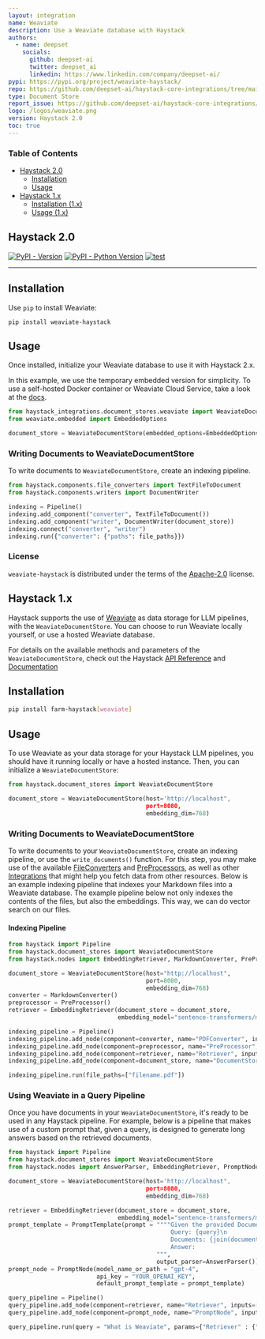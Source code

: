 ```yaml
---
layout: integration
name: Weaviate
description: Use a Weaviate database with Haystack
authors:
  - name: deepset
    socials:
      github: deepset-ai
      twitter: deepset_ai
      linkedin: https://www.linkedin.com/company/deepset-ai/
pypi: https://pypi.org/project/weaviate-haystack/
repo: https://github.com/deepset-ai/haystack-core-integrations/tree/main/integrations/weaviate
type: Document Store
report_issue: https://github.com/deepset-ai/haystack-core-integrations/issues
logo: /logos/weaviate.png
version: Haystack 2.0
toc: true
---
```


### Table of Contents

- [Haystack 2.0](#haystack-20)
  - [Installation](#installation)
  - [Usage](#usage)
- [Haystack 1.x](#haystack-1x)
  - [Installation (1.x)](#installation-1x)
  - [Usage (1.x)](#usage-1x)

## Haystack 2.0

[![PyPI - Version](https://img.shields.io/pypi/v/weaviate-haystack.svg)](https://pypi.org/project/weaviate-haystack)
[![PyPI - Python Version](https://img.shields.io/pypi/pyversions/weaviate-haystack.svg)](https://pypi.org/project/weaviate-haystack)
[![test](https://github.com/deepset-ai/haystack-core-integrations/actions/workflows/weaviate.yml/badge.svg)](https://github.com/deepset-ai/haystack-core-integrations/actions/workflows/weaviate.yml)

---

## Installation

Use `pip` to install Weaviate:

```console
pip install weaviate-haystack
```

## Usage

Once installed, initialize your Weaviate database to use it with Haystack 2.x.

In this example, we use the temporary embedded version for simplicity.
To use a self-hosted Docker container or Weaviate Cloud Service, take a look at the [docs](https://docs.haystack.deepset.ai/docs/weaviatedocumentstore).

```python
from haystack_integrations.document_stores.weaviate import WeaviateDocumentStore
from weaviate.embedded import EmbeddedOptions

document_store = WeaviateDocumentStore(embedded_options=EmbeddedOptions())
```

### Writing Documents to WeaviateDocumentStore

To write documents to `WeaviateDocumentStore`, create an indexing pipeline.

```python
from haystack.components.file_converters import TextFileToDocument
from haystack.components.writers import DocumentWriter

indexing = Pipeline()
indexing.add_component("converter", TextFileToDocument())
indexing.add_component("writer", DocumentWriter(document_store))
indexing.connect("converter", "writer")
indexing.run({"converter": {"paths": file_paths}})
```

### License

`weaviate-haystack` is distributed under the terms of the [Apache-2.0](https://spdx.org/licenses/Apache-2.0.html) license.

## Haystack 1.x

Haystack supports the use of [Weaviate](https://weaviate.io/) as data storage for LLM pipelines, with the `WeaviateDocumentStore`. You can choose to run Weaviate locally yourself, or use a hosted Weaviate database.

For details on the available methods and parameters of the `WeaviateDocumentStore`, check out the Haystack [API Reference](https://docs.haystack.deepset.ai/v1.25/reference/document-store-api#weaviatedocumentstore) and [Documentation](https://docs.haystack.deepset.ai/v1.25/docs/document_store#initialization)

## Installation

```bash
pip install farm-haystack[weaviate]
```

## Usage

To use Weaviate as your data storage for your Haystack LLM pipelines, you should have it running locally or have a hosted instance. Then, you can initialize a `WeaviateDocumentStore`:

```python
from haystack.document_stores import WeaviateDocumentStore

document_store = WeaviateDocumentStore(host='http://localhost",
                                       port=8080,
                                       embedding_dim=768)
```

### Writing Documents to WeaviateDocumentStore

To write documents to your `WeaviateDocumentStore`, create an indexing pipeline, or use the `write_documents()` function.
For this step, you may make use of the available [FileConverters](https://docs.haystack.deepset.ai/v1.25/docs/file_converters) and [PreProcessors](https://docs.haystack.deepset.ai/v1.25/docs/preprocessor), as well as other [Integrations](/integrations) that might help you fetch data from other resources. Below is an example indexing pipeline that indexes your Markdown files into a Weaviate database. The example pipeline below not only indexes the contents of the files, but also the embeddings. This way, we can do vector search on our files.

#### Indexing Pipeline

```python
from haystack import Pipeline
from haystack.document_stores import WeaviateDocumentStore
from haystack.nodes import EmbeddingRetriever, MarkdownConverter, PreProcessor

document_store = WeaviateDocumentStore(host="http://localhost",
                                       port=8080,
                                       embedding_dim=768)
converter = MarkdownConverter()
preprocessor = PreProcessor()
retriever = EmbeddingRetriever(document_store = document_store,
                               embedding_model="sentence-transformers/multi-qa-mpnet-base-dot-v1")

indexing_pipeline = Pipeline()
indexing_pipeline.add_node(component=converter, name="PDFConverter", inputs=["File"])
indexing_pipeline.add_node(component=preprocessor, name="PreProcessor", inputs=["PDFConverter"])
indexing_pipeline.add_node(component=retriever, name="Retriever", inputs=["PreProcessor"])
indexing_pipeline.add_node(component=document_store, name="DocumentStore", inputs=["Retriever"])

indexing_pipeline.run(file_paths=["filename.pdf"])
```

### Using Weaviate in a Query Pipeline

Once you have documents in your `WeaviateDocumentStore`, it's ready to be used in any Haystack pipeline. For example, below is a pipeline that makes use of a custom prompt that, given a query, is designed to generate long answers based on the retrieved documents.

```python
from haystack import Pipeline
from haystack.document_stores import WeaviateDocumentStore
from haystack.nodes import AnswerParser, EmbeddingRetriever, PromptNode, PromptTemplate

document_store = WeaviateDocumentStore(host='http://localhost",
                                       port=8080,
                                       embedding_dim=768)

retriever = EmbeddingRetriever(document_store = document_store,
                               embedding_model="sentence-transformers/multi-qa-mpnet-base-dot-v1")
prompt_template = PromptTemplate(prompt = """"Given the provided Documents, answer the Query. Make your answer detailed and long\n
                                              Query: {query}\n
                                              Documents: {join(documents)}
                                              Answer:
                                          """,
                                          output_parser=AnswerParser())
prompt_node = PromptNode(model_name_or_path = "gpt-4",
                         api_key = "YOUR_OPENAI_KEY",
                         default_prompt_template = prompt_template)

query_pipeline = Pipeline()
query_pipeline.add_node(component=retriever, name="Retriever", inputs=["Query"])
query_pipeline.add_node(component=prompt_node, name="PromptNode", inputs=["Retriever"])

query_pipeline.run(query = "What is Weaviate", params={"Retriever" : {"top_k": 5}})
```

